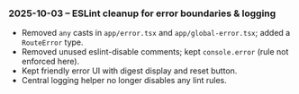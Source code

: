### 2025-10-03 – ESLint cleanup for error boundaries & logging

- Removed `any` casts in `app/error.tsx` and `app/global-error.tsx`; added a `RouteError` type.
- Removed unused eslint-disable comments; kept `console.error` (rule not enforced here).
- Kept friendly error UI with digest display and reset button.
- Central logging helper no longer disables any lint rules.
